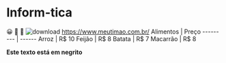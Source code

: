 # Inform-tica
:grinning:
:japanese_ogre:
:japanese_goblin:
![download](https://user-images.githubusercontent.com/129512938/234310204-1993a002-ae30-4630-b569-37494b7fb53e.jpg)
https://www.meutimao.com.br/
Alimentos | Preço
--------- | ------
Arroz     | R$ 10
Feijão    | R$ 8
Batata    | R$ 7
Macarrão  | R$ 8

**Este texto está em negrito**
